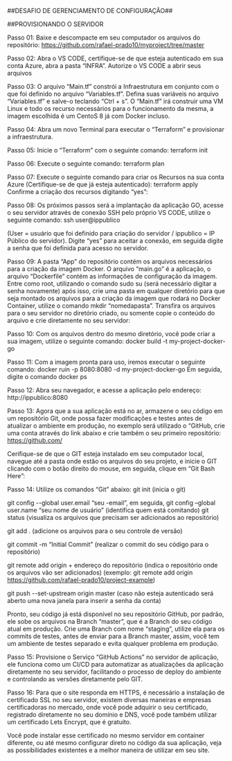 ##DESAFIO DE GERENCIAMENTO DE CONFIGURAÇÃO##

##PROVISIONANDO O SERVIDOR

Passo 01: Baixe e descompacte em seu computador os arquivos do repositório:
https://github.com/rafael-prado10/myproject/tree/master

Passo 02: Abra o VS CODE, certifique-se de que esteja autenticado em sua conta Azure, abra a pasta “INFRA”.
Autorize o VS CODE a abrir seus arquivos

Passo 03: O arquivo “Main.tf” constrói a Infraestrutura em conjunto com o que foi definido no arquivo “Variables.tf”. Defina suas variáveis no arquivo “Variables.tf” e salve-o teclando “Ctrl + s”.
O “Main.tf” irá construir uma VM Linux e todo os recurso necessários para o funcionamento da mesma, a imagem escolhida é um CentoS 8 já com Docker incluso.

Passo 04: Abra um novo Terminal para executar o “Terraform” e provisionar a infraestrutura.

Passo 05: Inicie o “Terraform” com o seguinte comando:
terraform init

Passo 06: Execute o seguinte comando:
terraform plan

Passo 07: Execute o seguinte comando para criar os Recursos na sua conta Azure (Certifique-se de que já esteja autenticado):
terraform apply
Confirme a criação dos recursos digitando “yes”:


Passo 08: Os próximos passos será a implantação da aplicação GO, acesse o seu servidor através de conexão SSH pelo próprio VS CODE, utilize o seguinte comando:
ssh user@ippublico

(User = usuário que foi definido para criação do servidor / ippublico = IP Público do servidor).
Digite “yes” para aceitar a conexão, em seguida digite a senha que foi definida para acesso no servidor.


Passo 09: A pasta “App” do repositório contém os arquivos necessários para a criação da imagem Docker. O arquivo “main.go” é a aplicação, o arquivo “Dockerfile” contém as informações de configuração da imagem. 
Entre como root, utilizando o comando sudo su (será necessário digitar a senha novamente) após isso, crie uma pasta em qualquer diretório para que seja montado os arquivos para a criação da imagem que rodará no Docker Container, utilize o comando mkdir “nomedapasta”.
Transfira os arquivos para o seu servidor no diretório criado, ou somente copie o conteúdo do arquivo e crie diretamente no seu servidor:

Passo 10: Com os arquivos dentro do mesmo diretório, você pode criar a sua imagem, utilize o seguinte comando:
docker build -t my-project-docker-go 

Passo 11: Com a imagem pronta para uso, iremos executar o seguinte comando:
docker ruin -p 8080:8080 -d my-project-docker-go
Em seguida, digite o comando docker ps

Passo 12: Abra seu navegador, e acesse a aplicação pelo endereço:
http://ippublico:8080

Passo 13: Agora que a sua aplicação está no ar, armazene o seu código em um repositório Git, onde possa fazer modificações e testes antes de atualizar o ambiente em produção, no exemplo será utilizado o “GitHub, crie uma conta através do link abaixo e crie também o seu primeiro repositório:
https://github.com/

Cerifique-se de que o GIT esteja instalado em seu computador local, navegue até a pasta onde estão os arquivos do seu projeto, e inicie o GIT clicando com o botão direito do mouse, em seguida, clique em “Git Bash Here”:

Passo 14: Utilize os comandos “Git” abaixo:
git init (inicia o git)

git config --global user.email “seu -email”, em seguida, git config –global user.name “seu nome de usuário” (identifica quem está comitando)
git status (visualiza os arquivos que precisam ser adicionados ao repositório)

git add . (adicione os arquivos para o seu controle de versão)

git commit -m “Initial Commit” (realizar o commit do seu código para o repositório)

git remote add origin + endereço do repositório (indica o repositório onde os arquivos vão ser adicionados)
(exemplo: git remote add origin https://github.com/rafael-prado10/project-example)

git push --set-upstream origin master (caso não esteja autenticado será aberto uma nova janela para inserir a senha da conta)

Pronto, seu código já está disponível no seu repositório GitHub, por padrão, ele sobe os arquivos na Branch “master”, que é a Branch do seu código atual em produção.
Crie uma Branch com nome “staging”, utilize ela para os commits de testes, antes de enviar para a Branch master, assim, você tem um ambiente de testes separado e evita qualquer problema em produção.

Passo 15: Provisione o Serviço “GitHub Actions” no servidor de aplicação, ele funciona como um CI/CD para automatizar as atualizações da aplicação diretamente no seu servidor, facilitando o processo de deploy do ambiente e controlando as versões diretamente pelo GIT.

Passo 16: Para que o site responda em HTTPS, é necessário a instalação de certificado SSL no seu servidor, existem diversas maneiras e empresas certificadoras no mercado, onde você pode adquirir o seu certificado, registrado diretamente no seu domínio e DNS, você pode também utilizar um certificado Lets Encrypt, que é gratuito. 

Você pode instalar esse certificado no mesmo servidor em container diferente, ou até mesmo configurar direto no código da sua aplicação, veja as possibilidades existentes e a melhor maneira de utilizar em seu site.
